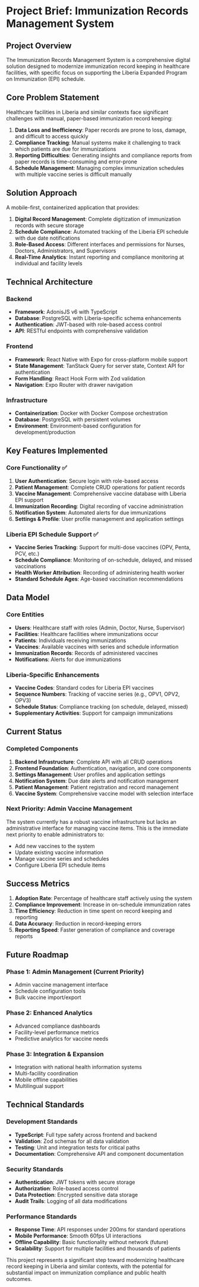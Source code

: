 # Project Brief: Immunization Records Management System

## Project Overview

The Immunization Records Management System is a comprehensive digital solution designed to modernize immunization record keeping in healthcare facilities, with specific focus on supporting the Liberia Expanded Program on Immunization (EPI) schedule.

## Core Problem Statement

Healthcare facilities in Liberia and similar contexts face significant challenges with manual, paper-based immunization record keeping:

1. **Data Loss and Inefficiency**: Paper records are prone to loss, damage, and difficult to access quickly
2. **Compliance Tracking**: Manual systems make it challenging to track which patients are due for immunizations
3. **Reporting Difficulties**: Generating insights and compliance reports from paper records is time-consuming and error-prone
4. **Schedule Management**: Managing complex immunization schedules with multiple vaccine series is difficult manually

## Solution Approach

A mobile-first, containerized application that provides:

1. **Digital Record Management**: Complete digitization of immunization records with secure storage
2. **Schedule Compliance**: Automated tracking of the Liberia EPI schedule with due date notifications
3. **Role-Based Access**: Different interfaces and permissions for Nurses, Doctors, Administrators, and Supervisors
4. **Real-Time Analytics**: Instant reporting and compliance monitoring at individual and facility levels

## Technical Architecture

### Backend
- **Framework**: AdonisJS v6 with TypeScript
- **Database**: PostgreSQL with Liberia-specific schema enhancements
- **Authentication**: JWT-based with role-based access control
- **API**: RESTful endpoints with comprehensive validation

### Frontend
- **Framework**: React Native with Expo for cross-platform mobile support
- **State Management**: TanStack Query for server state, Context API for authentication
- **Form Handling**: React Hook Form with Zod validation
- **Navigation**: Expo Router with drawer navigation

### Infrastructure
- **Containerization**: Docker with Docker Compose orchestration
- **Database**: PostgreSQL with persistent volumes
- **Environment**: Environment-based configuration for development/production

## Key Features Implemented

### Core Functionality ✅
1. **User Authentication**: Secure login with role-based access
2. **Patient Management**: Complete CRUD operations for patient records
3. **Vaccine Management**: Comprehensive vaccine database with Liberia EPI support
4. **Immunization Recording**: Digital recording of vaccine administration
5. **Notification System**: Automated alerts for due immunizations
6. **Settings & Profile**: User profile management and application settings

### Liberia EPI Schedule Support ✅
- **Vaccine Series Tracking**: Support for multi-dose vaccines (OPV, Penta, PCV, etc.)
- **Schedule Compliance**: Monitoring of on-schedule, delayed, and missed vaccinations
- **Health Worker Attribution**: Recording of administering health worker
- **Standard Schedule Ages**: Age-based vaccination recommendations

## Data Model

### Core Entities
- **Users**: Healthcare staff with roles (Admin, Doctor, Nurse, Supervisor)
- **Facilities**: Healthcare facilities where immunizations occur
- **Patients**: Individuals receiving immunizations
- **Vaccines**: Available vaccines with series and schedule information
- **Immunization Records**: Records of administered vaccines
- **Notifications**: Alerts for due immunizations

### Liberia-Specific Enhancements
- **Vaccine Codes**: Standard codes for Liberia EPI vaccines
- **Sequence Numbers**: Tracking of vaccine series (e.g., OPV1, OPV2, OPV3)
- **Schedule Status**: Compliance tracking (on schedule, delayed, missed)
- **Supplementary Activities**: Support for campaign immunizations

## Current Status

### Completed Components
1. **Backend Infrastructure**: Complete API with all CRUD operations
2. **Frontend Foundation**: Authentication, navigation, and core components
3. **Settings Management**: User profiles and application settings
4. **Notification System**: Due date alerts and notification management
5. **Patient Management**: Patient registration and record management
6. **Vaccine System**: Comprehensive vaccine model with selection interface

### Next Priority: Admin Vaccine Management
The system currently has a robust vaccine infrastructure but lacks an administrative interface for managing vaccine items. This is the immediate next priority to enable administrators to:
- Add new vaccines to the system
- Update existing vaccine information
- Manage vaccine series and schedules
- Configure Liberia EPI schedule items

## Success Metrics

1. **Adoption Rate**: Percentage of healthcare staff actively using the system
2. **Compliance Improvement**: Increase in on-schedule immunization rates
3. **Time Efficiency**: Reduction in time spent on record keeping and reporting
4. **Data Accuracy**: Reduction in record-keeping errors
5. **Reporting Speed**: Faster generation of compliance and coverage reports

## Future Roadmap

### Phase 1: Admin Management (Current Priority)
- Admin vaccine management interface
- Schedule configuration tools
- Bulk vaccine import/export

### Phase 2: Enhanced Analytics
- Advanced compliance dashboards
- Facility-level performance metrics
- Predictive analytics for vaccine needs

### Phase 3: Integration & Expansion
- Integration with national health information systems
- Multi-facility coordination
- Mobile offline capabilities
- Multilingual support

## Technical Standards

### Development Standards
- **TypeScript**: Full type safety across frontend and backend
- **Validation**: Zod schemas for all data validation
- **Testing**: Unit and integration tests for critical paths
- **Documentation**: Comprehensive API and component documentation

### Security Standards
- **Authentication**: JWT tokens with secure storage
- **Authorization**: Role-based access control
- **Data Protection**: Encrypted sensitive data storage
- **Audit Trails**: Logging of all data modifications

### Performance Standards
- **Response Time**: API responses under 200ms for standard operations
- **Mobile Performance**: Smooth 60fps UI interactions
- **Offline Capability**: Basic functionality without network (future)
- **Scalability**: Support for multiple facilities and thousands of patients

This project represents a significant step toward modernizing healthcare record keeping in Liberia and similar contexts, with the potential for substantial impact on immunization compliance and public health outcomes.
